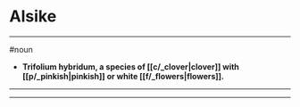 # Alsike
---
#noun
- **Trifolium hybridum, a species of [[c/_clover|clover]] with [[p/_pinkish|pinkish]] or white [[f/_flowers|flowers]].**
---
---
